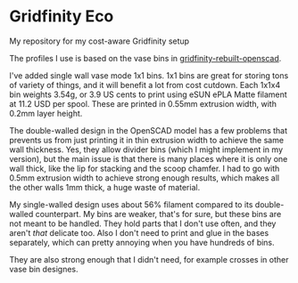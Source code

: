 # Gridfinity Eco

My repository for my cost-aware Gridfinity setup

The profiles I use is based on the vase bins in [gridfinity-rebuilt-openscad](https://github.com/kennetek/gridfinity-rebuilt-openscad).

I've added single wall vase mode 1x1 bins. 1x1 bins are great for storing tons of variety of things, and it will benefit a lot from cost cutdown. Each 1x1x4 bin weights 3.54g, or 3.9 US cents to print using eSUN ePLA Matte filament at 11.2 USD per spool. These are printed in 0.55mm extrusion width, with 0.2mm layer height.

The double-walled design in the OpenSCAD model has a few problems that prevents us from just printing it in thin extrusion width to achieve the same wall thickness. Yes, they allow divider bins (which I might implement in my version), but the main issue is that there is many places where it is only one wall thick, like the lip for stacking and the scoop chamfer. I had to go with 0.5mm extrusion width to achieve strong enough results, which makes all the other walls 1mm thick, a huge waste of material.

My single-walled design uses about 56% filament compared to its double-walled counterpart. My bins are weaker, that's for sure, but these bins are not meant to be handled. They hold parts that I don't use often, and they aren't *that* delicate too. Also I don't need to print and glue in the bases separately, which can pretty annoying when you have hundreds of bins.

They are also strong enough that I didn't need, for example crosses in other vase bin designes.
